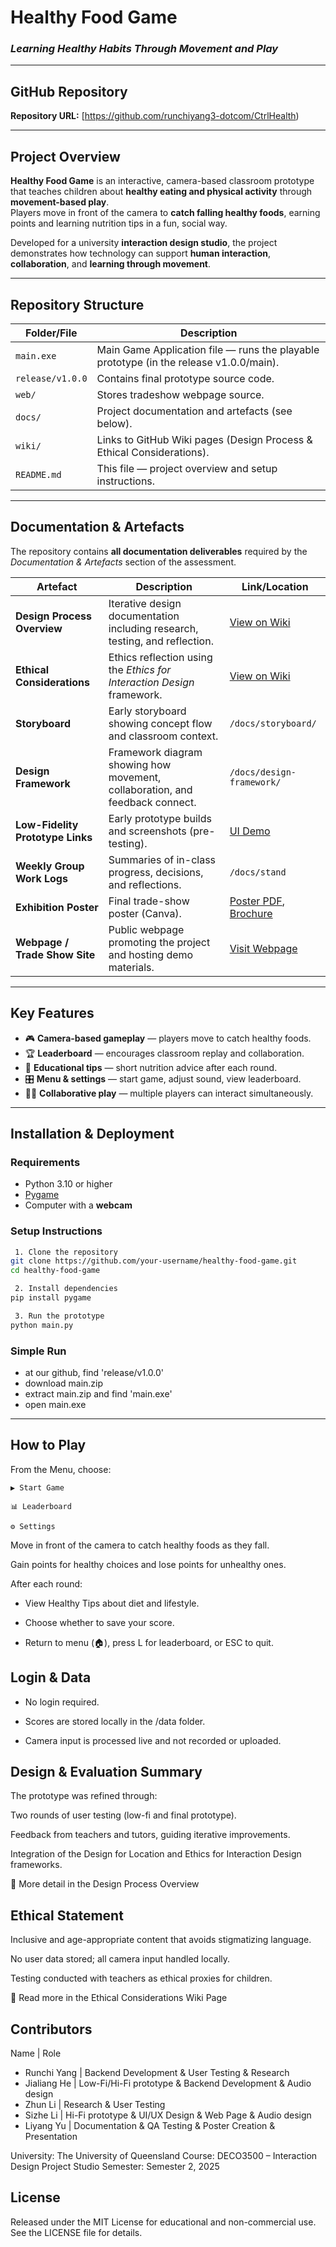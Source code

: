 # Healthy Food Game
### *Learning Healthy Habits Through Movement and Play*

---

## GitHub Repository
**Repository URL:** [https://github.com/runchiyang3-dotcom/CtrlHealth)  

---

## Project Overview
**Healthy Food Game** is an interactive, camera-based classroom prototype that teaches children about **healthy eating and physical activity** through **movement-based play**.  
Players move in front of the camera to **catch falling healthy foods**, earning points and learning nutrition tips in a fun, social way.

Developed for a university **interaction design studio**, the project demonstrates how technology can support **human interaction**, **collaboration**, and **learning through movement**.

---

## Repository Structure

| Folder/File | Description |
|--------------|-------------|
| `main.exe` | Main Game Application file — runs the playable prototype (in the release v1.0.0/main). |
| `release/v1.0.0` | Contains final prototype source code. |
| `web/` | Stores tradeshow webpage source. |
| `docs/` | Project documentation and artefacts (see below). |
| `wiki/` | Links to GitHub Wiki pages (Design Process & Ethical Considerations). |
| `README.md` | This file — project overview and setup instructions. |

---

## Documentation & Artefacts

The repository contains **all documentation deliverables** required by the *Documentation & Artefacts* section of the assessment.

| Artefact | Description | Link/Location |
|-----------|--------------|---------------|
| **Design Process Overview** | Iterative design documentation including research, testing, and reflection. | [View on Wiki](../../wiki/Design-Process-Overview) |
| **Ethical Considerations** | Ethics reflection using the *Ethics for Interaction Design* framework. | [View on Wiki](../../wiki/Ethical-Considerations) |
| **Storyboard** | Early storyboard showing concept flow and classroom context. | `/docs/storyboard/` |
| **Design Framework** | Framework diagram showing how movement, collaboration, and feedback connect. | `/docs/design-framework/` |
| **Low-Fidelity Prototype Links** | Early prototype builds and screenshots (pre-testing). | [UI Demo](https://www.figma.com/proto/31yXjiqHkNmPVL7ESsCP8E/Game-UI---Lower-Decks-2D-Game--Community-?node-id=168-11&p=f&t=VgJZ5cgmFG53D8m4-0&scaling=contain&content-scaling=fixed&page-id=0%3A1&starting-point-node-id=168%3A11&show-proto-sidebar=1) |
| **Weekly Group Work Logs** | Summaries of in-class progress, decisions, and reflections. | `/docs/stand` |
| **Exhibition Poster** | Final trade-show poster (Canva). | [Poster PDF](https://www.canva.com/design/DAG2PU7ki98/ndU87O2Kt77RrvE8lyQn2A/view?utm_content=DAG2PU7ki98&utm_campaign=designshare&utm_medium=link2&utm_source=uniquelinks&utlId=h8b8bdf4a83), [Brochure](https://www.canva.com/design/DAG2Ydbs5JY/Hkqw7fQAUhVjWfaQ6RbnXQ/view?utm_content=DAG2Ydbs5JY&utm_campaign=designshare&utm_medium=link2&utm_source=uniquelinks&utlId=h792bae7300)|
| **Webpage / Trade Show Site** | Public webpage promoting the project and hosting demo materials. | [Visit Webpage](https://your-website-link.com) |

---

## Key Features

- 🎮 **Camera-based gameplay** — players move to catch healthy foods.  
- 🏆 **Leaderboard** — encourages classroom replay and collaboration.  
- 💬 **Educational tips** — short nutrition advice after each round.  
- 🎛️ **Menu & settings** — start game, adjust sound, view leaderboard.  
- 🧍‍♀️ **Collaborative play** — multiple players can interact simultaneously.  

---

## Installation & Deployment

### Requirements
- Python 3.10 or higher  
- [Pygame](https://www.pygame.org/)  
- Computer with a **webcam**

### Setup Instructions
```bash
 1. Clone the repository
git clone https://github.com/your-username/healthy-food-game.git
cd healthy-food-game

 2. Install dependencies
pip install pygame

 3. Run the prototype
python main.py
```

### Simple Run 
- at our github, find 'release/v1.0.0'
- download main.zip
- extract main.zip and find 'main.exe'
- open main.exe
---

## How to Play

From the Menu, choose:

```
▶️ Start Game

📊 Leaderboard

⚙️ Settings
```

Move in front of the camera to catch healthy foods as they fall.

Gain points for healthy choices and lose points for unhealthy ones.

After each round:

- View Healthy Tips about diet and lifestyle.

- Choose whether to save your score.

- Return to menu (🏠), press L for leaderboard, or ESC to quit.

## Login & Data

- No login required.

- Scores are stored locally in the /data folder.

- Camera input is processed live and not recorded or uploaded.

## Design & Evaluation Summary

The prototype was refined through:

Two rounds of user testing (low-fi and final prototype).

Feedback from teachers and tutors, guiding iterative improvements.

Integration of the Design for Location and Ethics for Interaction Design frameworks.

📄 More detail in the Design Process Overview


## Ethical Statement

Inclusive and age-appropriate content that avoids stigmatizing language.

No user data stored; all camera input handled locally.

Testing conducted with teachers as ethical proxies for children.

🔗 Read more in the Ethical Considerations Wiki Page


## Contributors
Name |	Role
- Runchi Yang | Backend Development & User Testing & Research 
- Jialiang He | Low-Fi/Hi-Fi prototype & Backend Development & Audio design 
- Zhun Li	| Research & User Testing
- Sizhe Li	| Hi-Fi prototype & UI/UX Design & Web Page & Audio design
- Liyang Yu	| Documentation & QA Testing & Poster Creation & Presentation

University: The University of Queensland
Course: DECO3500 – Interaction Design Project Studio
Semester: Semester 2, 2025

## License

Released under the MIT License for educational and non-commercial use.
See the LICENSE file for details.







